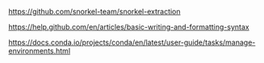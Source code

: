 https://github.com/snorkel-team/snorkel-extraction

https://help.github.com/en/articles/basic-writing-and-formatting-syntax

https://docs.conda.io/projects/conda/en/latest/user-guide/tasks/manage-environments.html
